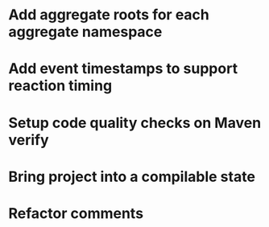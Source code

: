 # Add aggregate roots for each aggregate namespace

# Add event timestamps to support reaction timing

# Setup code quality checks on Maven verify

# Bring project into a compilable state

# Refactor comments
